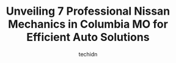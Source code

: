 ---
layout: ampstory
image: https://images.unsplash.com/photo-1525609004556-c46c7d6cf023?ixlib=rb-4.0.3&ixid=MnwxMjA3fDB8MHxwaG90by1wYWdlfHx8fGVufDB8fHx8&auto=format&fit=crop&w=640&h=853&q=80
author: techidn
featured: false
description: Discover the 7 best Nissan Mechanic in Columbia MO, USA and ensure your vehicle receives the highest quality of care. These trusted professionals are known for their skill, knowledge, and de
title: Unveiling 7 Professional Nissan Mechanics in Columbia MO for Efficient Auto Solutions
cover:
   title: Unveiling 7 Professional Nissan Mechanics in Columbia MO for Efficient Auto Solutions
   subtitle: Rickpate
   background: https://images.unsplash.com/photo-1525609004556-c46c7d6cf023?ixlib=rb-4.0.3&ixid=MnwxMjA3fDB8MHxwaG90by1wYWdlfHx8fGVufDB8fHx8&auto=format&fit=crop&w=640&h=853&q=80

pages: 
 - layout: thirds
   top: <h1>#1 All-Star Automotive</h1>
   bottom: "<p>Brought a loose flat tire in for a fix! I was in-and-out in a few hours, no problem. Price for repair was reasonable. They even loaded the fixed tire into my car for me! </p>"
   background: https://www.knot35.com/toplist/wp-content/uploads/2023/06/best-nissan-mechanic-1-in-columbia-mo-1685840390.jpeg
   backgroundblur: true
 - layout: thirds
   top: <h1>#2 A to Z Auto Repair</h1>
   bottom: "<p>806 Fay St, Columbia, MO 65201, United States</p>"
   background: https://www.knot35.com/toplist/wp-content/uploads/2023/06/best-nissan-mechanic-2-in-columbia-mo-1685840391.jpeg
   cta:
      link: https://www.knot35.com/toplist/unveiling-7-professional-nissan-mechanics-in-columbia-mo-for-efficient-auto-solutions/
      text: Unveiling 7 Professional Nissan Mechanics in Columbia MO for Efficient Auto Solutions
 - layout: thirds
   top: <h1>#3 Walts Service Inc.</h1>
   bottom: "<p>1204 N College Ave, Columbia, MO 65201, United States</p>"
   background: https://www.knot35.com/toplist/wp-content/uploads/2023/06/best-nissan-mechanic-3-in-columbia-mo-1685840391.jpeg
   cta:
      link: https://www.knot35.com/toplist/unveiling-7-professional-nissan-mechanics-in-columbia-mo-for-efficient-auto-solutions/
      text: Unveiling 7 Professional Nissan Mechanics in Columbia MO for Efficient Auto Solutions
 - layout: thirds
   top: <h1>#4 Automotive Specialist</h1>
   bottom: "<p>1201 Old 63 N, Columbia, MO 65201, United States</p>"
   background: https://images.unsplash.com/photo-1522441815192-d9f04eb0615c?ixlib=rb-4.0.3&ixid=MnwxMjA3fDB8MHxwaG90by1wYWdlfHx8fGVufDB8fHx8&auto=format&fit=crop&w=640&h=853&q=80
   cta:
      link: https://www.knot35.com/toplist/unveiling-7-professional-nissan-mechanics-in-columbia-mo-for-efficient-auto-solutions/
      text: Unveiling 7 Professional Nissan Mechanics in Columbia MO for Efficient Auto Solutions
 - layout: thirds
   top: <h1>#5 M Y Automotive</h1>
   bottom: "<p>801 N College Ave ste-c, Columbia, MO 65201, United States</p>"
   background: https://images.unsplash.com/photo-1609083590460-7b8cc0ca65f8?ixlib=rb-4.0.3&ixid=MnwxMjA3fDB8MHxwaG90by1wYWdlfHx8fGVufDB8fHx8&auto=format&fit=crop&w=640&h=853&q=80
   cta:
      link: https://www.knot35.com/toplist/unveiling-7-professional-nissan-mechanics-in-columbia-mo-for-efficient-auto-solutions/
      text: Unveiling 7 Professional Nissan Mechanics in Columbia MO for Efficient Auto Solutions
 - layout: thirds
   top: <h1>#6 Columbia Car Care and Fleet Specialties</h1>
   bottom: "<p>North, 900 Old 63 N, Columbia, MO 65201, United States</p>"
   background: https://images.unsplash.com/photo-1599422314077-f4dfdaa4cd09?ixlib=rb-4.0.3&ixid=MnwxMjA3fDB8MHxwaG90by1wYWdlfHx8fGVufDB8fHx8&auto=format&fit=crop&w=640&h=853&q=80
   cta:
      link: https://www.knot35.com/toplist/unveiling-7-professional-nissan-mechanics-in-columbia-mo-for-efficient-auto-solutions/
      text: Unveiling 7 Professional Nissan Mechanics in Columbia MO for Efficient Auto Solutions
 - layout: thirds
   top: <h1>#7 Woodys Auto Center</h1>
   bottom: "<p>222 N 9th St, Columbia, MO 65201, United States</p>"
   background: https://images.unsplash.com/photo-1615749413727-825b59a857b5?ixlib=rb-4.0.3&ixid=MnwxMjA3fDB8MHxwaG90by1wYWdlfHx8fGVufDB8fHx8&auto=format&fit=crop&w=640&h=853&q=80
   cta:
      link: https://www.knot35.com/toplist/unveiling-7-professional-nissan-mechanics-in-columbia-mo-for-efficient-auto-solutions/
      text: Unveiling 7 Professional Nissan Mechanics in Columbia MO for Efficient Auto Solutions
 - layout: thirds
   middle: Continue reading...
   background: https://images.unsplash.com/photo-1496096265110-f83ad7f96608?ixlib=rb-4.0.3&ixid=MnwxMjA3fDB8MHxwaG90by1wYWdlfHx8fGVufDB8fHx8&auto=format&fit=crop&w=640&h=853&q=80
   cta:
      link: https://www.knot35.com/toplist/unveiling-7-professional-nissan-mechanics-in-columbia-mo-for-efficient-auto-solutions/
      text: Unveiling 7 Professional Nissan Mechanics in Columbia MO for Efficient Auto Solutions
      
---